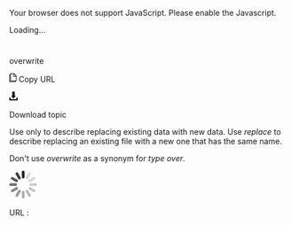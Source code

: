 Your browser does not support JavaScript. Please enable the Javascript.

Loading...

# 

overwrite

![Copy URL](overwrite_files/Copy.png)
Copy URL

![Download](overwrite_files/Download.png)

Download topic

Use only to describe replacing existing data with new data. Use *replace* to describe replacing an existing file with a new one that has the same name.

Don't use *overwrite* as a synonym for *type over*.

![In progress](overwrite_files/activity-large.gif)

URL :
